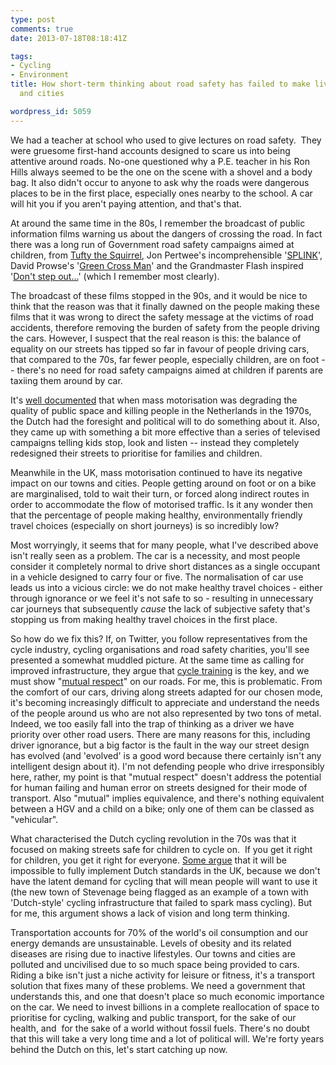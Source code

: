 ```yaml
---
type: post
comments: true
date: 2013-07-18T08:18:41Z

tags:
- Cycling
- Environment
title: How short-term thinking about road safety has failed to make liveable towns
  and cities

wordpress_id: 5059
---
```


We had a teacher at school who used to give lectures on road safety.  They were gruesome first-hand accounts designed to scare us into being attentive around roads. No-one questioned why a P.E. teacher in his Ron Hills always seemed to be the one on the scene with a shovel and a body bag. It also didn't occur to anyone to ask why the roads were dangerous places to be in the first place, especially ones nearby to the school. A car will hit you if you aren't paying attention, and that's that.

At around the same time in the 80s, I remember the broadcast of public information films warning us about the dangers of crossing the road. In fact there was a long run of Government road safety campaigns aimed at children, from [Tufty the Squirrel](https://www.youtube.com/watch?v=1BrivBSv20Y), Jon Pertwee's incomprehensible '[SPLINK](https://www.youtube.com/watch?v=U0Jsn2xv_-8)', David Prowse's '[Green Cross Man](https://www.youtube.com/watch?NR=1&feature=endscreen&v=CLeK1LKZKiI)' and the Grandmaster Flash inspired '[Don't step out...](https://www.youtube.com/watch?v=PK_MLA01YrU)' (which I remember most clearly).

The broadcast of these films stopped in the 90s, and it would be nice to think that the reason was that it finally dawned on the people making these films that it was wrong to direct the safety message at the victims of road accidents, therefore removing the burden of safety from the people driving the cars. However, I suspect that the real reason is this: the balance of equality on our streets has tipped so far in favour of people driving cars, that compared to the 70s, far fewer people, especially children, are on foot -- there's no need for road safety campaigns aimed at children if parents are taxiing them around by car.

It's [well documented](https://www.youtube.com/watch?v=XuBdf9jYj7o) that when mass motorisation was degrading the quality of public space and killing people in the Netherlands in the 1970s, the Dutch had the foresight and political will to do something about it. Also, they came up with something a bit more effective than a series of televised campaigns telling kids stop, look and listen -- instead they completely redesigned their streets to prioritise for families and children.

Meanwhile in the UK, mass motorisation continued to have its negative impact on our towns and cities. People getting around on foot or on a bike are marginalised, told to wait their turn, or forced along indirect routes in order to accommodate the flow of motorised traffic. Is it any wonder then that the percentage of people making healthy, environmentally friendly travel choices (especially on short journeys) is so incredibly low?

Most worryingly, it seems that for many people, what I've described above isn't really seen as a problem. The car is a necessity, and most people consider it completely normal to drive short distances as a single occupant in a vehicle designed to carry four or five. The normalisation of car use leads us into a vicious circle: we do not make healthy travel choices - either through ignorance or we feel it's not safe to so - resulting in unnecessary car journeys that subsequently _cause_ the lack of subjective safety that's stopping us from making healthy travel choices in the first place.

So how do we fix this? If, on Twitter, you follow representatives from the cycle industry, cycling organisations and road safety charities, you'll see presented a somewhat muddled picture. At the same time as calling for improved infrastructure, they argue that [cycle training](http://www.ctc.org.uk/training) is the key, and we must show "[mutual respect](http://www.britishcycling.org.uk/about/article/bc20120202-Home-Page-Road-Safety--British-Cycling-calls-for--mutual-respect--0)" on our roads. For me, this is problematic. From the comfort of our cars, driving along streets adapted for our chosen mode, it's becoming increasingly difficult to appreciate and understand the needs of the people around us who are not also represented by two tons of metal. Indeed, we too easily fall into the trap of thinking as a driver we have priority over other road users. There are many reasons for this, including driver ignorance, but a big factor is the fault in the way our street design has evolved (and 'evolved' is a good word because there certainly isn't any intelligent design about it). I'm not defending people who drive irresponsibly here, rather, my point is that "mutual respect" doesn't address the potential for human failing and human error on streets designed for their mode of transport. Also "mutual" implies equivalence, and there's nothing equivalent between a HGV and a child on a bike; only one of them can be classed as "vehicular".

What characterised the Dutch cycling revolution in the 70s was that it focused on making streets safe for children to cycle on.  If you get it right for children, you get it right for everyone. [Some argue](http://quickrelease.tv/?p=1842) that it will be impossible to fully implement Dutch standards in the UK, because we don't have the latent demand for cycling that will mean people will want to use it (the new town of Stevenage being flagged as an example of a town with 'Dutch-style' cycling infrastructure that failed to spark mass cycling). But for me, this argument shows a lack of vision and long term thinking.

Transportation accounts for 70% of the world's oil consumption and our energy demands are unsustainable. Levels of obesity and its related diseases are rising due to inactive lifestyles. Our towns and cities are polluted and uncivilised due to so much space being provided to cars. Riding a bike isn't just a niche activity for leisure or fitness, it's a transport solution that fixes many of these problems. We need a government that understands this, and one that doesn't place so much economic importance on the car. We need to invest billions in a complete reallocation of space to prioritise for cycling, walking and public transport, for the sake of our health, and  for the sake of a world without fossil fuels. There's no doubt that this will take a very long time and a lot of political will. We're forty years behind the Dutch on this, let's start catching up now.
